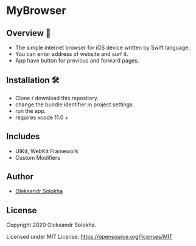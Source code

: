 # MyBrowser

## Overview 💬
- The simple internet browser for iOS device written by Swift language.</br>
- You can enter address of website and surf it.</br>
- App have button for previous and forward pages.</br>

## Installation 🛠
 - Clone / download this repository.
 - change the bundle identifier in project settings.
 - run the app.
 - requires xcode 11.0 +

## Includes
- UIKit, WebKit Framework
- Custom Modifiers 

## Author
* [Oleksandr Solokha](https://github.com/solokha-o)

## License

Copyright 2020 Oleksandr Solokha.

Licensed under MIT License: https://opensource.org/licenses/MIT
